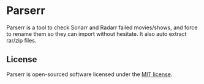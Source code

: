 # Parserr

Parserr is a tool to check Sonarr and Radarr failed movies/shows, and force to
rename them so they can import without hesitate.
It also auto extract rar/zip files.

## License

Parserr is open-sourced software licensed under
the [MIT license](https://github.com/ivandelabeldad/parserr/blob/master/LICENSE).

